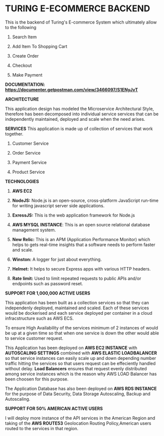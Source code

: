 # TURING E-ECOMMERCE BACKEND
This is the backend of Turing's E-commerce System which ultimately allow to the following

1. Search Item

2.  Add Item To Shopping Cart

3.  Create Order

4.  Checkout

5. Make Payment

**DOCUMENTATION: https://documenter.getpostman.com/view/3466097/S1ENyJvT**

**ARCHITECTURE**

This application design has modeled the Microservice Architectural Style, therefore has been decomposed  into individual service
services that can be independently maintained, deployed and scale when the need arises.

**SERVICES**
This application is made up of collection of services that work together.

1. Customer Service

2.  Order Service

3.  Payment Service

4.  Product Service



**TECHNOLOGIES**

1. **AWS EC2**

2. **NodeJS:** Node.js is an open-source, cross-platform JavaScript run-time for writing javascript server side applications.

3. **ExressJS:** This is the web application framework for Node.js

4.  **AWS MYSQL INSTANCE**: This is an open source relational database management system.

4.  **New Relic:** This is an APM (Application Performance Monitor) which helps to gets real-time insights that a software needs to perform faster and scale.

5.  **Winston:** A logger for just about everything.

6.  **Helmet:** It helps to secure Express apps with various HTTP headers.

7.   **Rate limit:** Used to limit repeated requests to public APIs and/or endpoints such as password reset.



**SUPPORT FOR 1,000,000 ACTIVE USERS**

This application has been built as a collection services so that they can independenly deployed, maintained and scaled.
Each of these services would be dockerised and each service deployed per container in a cloud infracstructure such as AWS ECS.

To ensure High Availability of the services minimum of 2 instances of would be up at a given time so that
when one service is down the other would able to service customer request.
 
This Application has been deployed on **AWS EC2 INSTANCE** with **AUTOSCALING SETTINGS** combined with **AWS ELASTIC LOADBALANCER**  so that service instances
can easily scale up and down depending number traffic hitting the services so that users request can be effeciently handled without delay.
**Load Balancers** ensures that request evenly distributed among service instances which is the reason why AWS LOAD Balancer has been choosen for this purpose.

The Application Database has also been deployed on **AWS RDS INSTANCE** for the purpose of  Data Security, Data Storage Autoscaling,
Backup and Autoscaling.



**SUPPORT FOR 50% AMERICAN ACTIVE USERS**

I will deploy more instance of the API services in the American Region and taking of the **AWS ROUTE53** Geolocation Routing Policy,American users routed to the services in that region.
